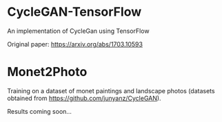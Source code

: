 # CycleGAN-TensorFlow
An implementation of CycleGan using TensorFlow 

Original paper: https://arxiv.org/abs/1703.10593


# Monet2Photo

Training on a dataset of monet paintings and landscape photos (datasets obtained from https://github.com/junyanz/CycleGAN).

Results coming soon...